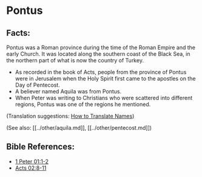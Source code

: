 # Pontus #

## Facts: ##

Pontus was a Roman province during the time of the Roman Empire and the early Church. It was located along the southern coast of the Black Sea, in the northern part of what is now the country of Turkey.

* As recorded in the book of Acts, people from the province of Pontus were in Jerusalem when the Holy Spirit first came to the apostles on the Day of Pentecost.
* A believer named Aquila was from Pontus.
* When Peter was writing to Christians who were scattered into different regions, Pontus was one of the regions he mentioned.

(Translation suggestions: [How to Translate Names](en/ta-vol1/translate/man/translate-names))

(See also: [[../other/aquila.md]], [[../other/pentecost.md]]) 

## Bible References: ##

* [1 Peter 01:1-2](en/tn/1pe/help/01/01)
* [Acts 02:8-11](en/tn/act/help/02/08)